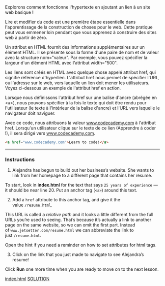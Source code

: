 Explorons comment fonctionne l'hypertexte en ajoutant un lien à un site web basique !

Lire et modifier du code est une première étape essentielle dans l'apprentissage de la construction de choses pour le web. Cette pratique peut vous emmener loin pendant que vous apprenez à construire des sites web à partir de zéro.

Un attribut en HTML fournit des informations supplémentaires sur un élément HTML. Il se présente sous la forme d'une paire de nom et de valeur avec la structure nom="valeur". Par exemple, vous pouvez spécifier la largeur d'un élément HTML avec l'attribut width="500".

Les liens sont créés en HTML avec quelque chose appelé attribut href, qui signifie référence d'hyperlien. L'attribut href nous permet de spécifier l'URL, ou l'adresse sur le web, vers laquelle un lien doit mener les utilisateurs. Voyez ci-dessous un exemple de l'attribut href en action.

Lorsque nous définissons l'attribut href sur une balise d'ancre (abrégée en <`a`>), nous pouvons spécifier à la fois le texte qui doit être rendu pour l'utilisateur (le texte à l'intérieur de la balise d'ancre) et l'URL vers laquelle le navigateur doit naviguer.

Avec ce code, nous attribuons la valeur www.codecademy.com à l'attribut href. Lorsqu'un utilisateur clique sur le texte de ce lien (Apprendre à coder !), il sera dirigé vers www.codecademy.com.

```html
<a href="www.codecademy.com">Learn to code!</a>
```

---
### Instructions

1. Alejandra has begun to build out her business’s website. She wants to link from her homepage to a different page that contains her resume.

To start, look in **index.html** for the text that says `25 years of experience` — it should be near line 20. Put an anchor tag (`<a>`) around this text.


2. Add a `href` attribute to this anchor tag, and give it the value `/resume.html`.

This URL is called a _relative path_ and it looks a little different from the full URLs you’re used to seeing. That’s because it’s actually a link to another page on the same website, so we can omit the first part. Instead of `www.jetsetter.com/resume.html` we can abbreviate the link to just `/resume.html`.

Open the hint if you need a reminder on how to set attributes for html tags.


3. Click on the link that you just made to navigate to see Alejandra’s resume!

Click **Run** one more time when you are ready to move on to the next lesson.

[index.html](/VS%20CODE/Adding%20Hyperlinks/index.html)
[SOLUTION](/VS%20CODE/Adding%20Hyperlinks/SOLUTION/index.html)







